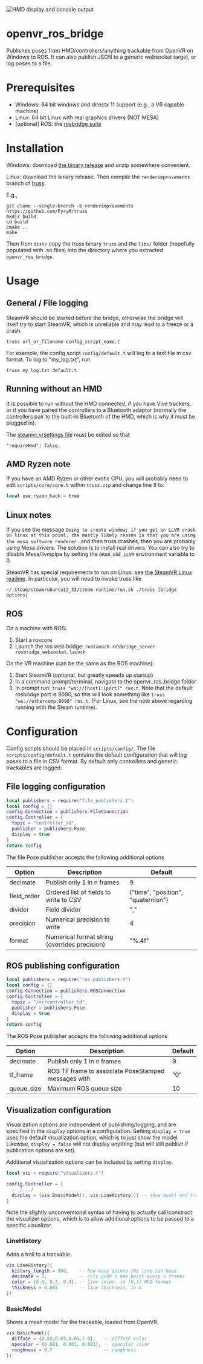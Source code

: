![HMD display and console output](screenshot.png?raw=true)

# openvr_ros_bridge
Publishes poses from HMD/controllers/anything trackable from OpenVR on Windows
to ROS. It can also publish JSON to a generic websocket target, or log poses
to a file.

# Prerequisites

* Windows: 64 bit windows and directx 11 support (e.g., a VR
  capable machine)
* Linux: 64 bit Linux with real graphics drivers (NOT MESA)
* [optional] ROS: the [rosbridge suite](http://wiki.ros.org/rosbridge_suite)

# Installation

Windows: download [the binary release](https://github.com/personalrobotics/openvr_ros_bridge/releases/tag/v0.3.0)
and unzip somewhere convenient.

Linux: download the binary release. Then compile the `renderimprovements` 
branch of [truss](https://github.com/PyryM/truss).

E.g.,
```
git clone --single-branch -b renderimprovements https://github.com/PyryM/truss 
mkdir build
cd build
cmake ..
make
```

Then from `dist/` copy the truss binary `truss` and the `libs/` folder
 (hopefully populated with .so files) into the directory where you extracted
 `openvr_ros_bridge`.

# Usage

## General / File logging

SteamVR should be started before the bridge, otherwise the bridge will itself
try to start SteamVR, which is unreliable and may lead to a freeze or a crash.

`truss url_or_filename config_script_name.t`

For example, the config script `config/default.t` will log to a text file in
csv format. To log to "my_log.txt", run

`truss my_log.txt default.t`

## Running without an HMD

It is possible to run without the HMD connected, if you have Vive trackers,
or if you have paired the controllers to a Bluetooth adaptor (normally the
controllers pair to the built-in Bluetooth of the HMD, which is why it must
be plugged in).

The [steamvr.vrsettings file](https://developer.valvesoftware.com/wiki/SteamVR/steamvr.vrsettings)
must be edited so that
```
"requireHmd": false,
```

## AMD Ryzen note

If you have an AMD Ryzen or other exotic CPU, you will probably need to edit
`scripts/core/core.t` within `truss.zip` and change line 8 to:
```lua
local use_ryzen_hack = true
```

## Linux notes

If you see the message `Going to create window; if you get an LLVM crash on linux at this point, the mostly likely reason is that you are using the mesa software renderer.` and then truss crashes, then you are probably using Mesa
drivers. The solution is to install real drivers. You can also try to disable
Mesa/llvmpipe by setting the `DRAW_USE_LLVM` environment variable to 0.

SteamVR has special requirements to run on Linux: see 
[the SteamVR Linux readme](https://github.com/ValveSoftware/SteamVR-for-Linux/blob/master/README.md).
In particular, you will need to invoke truss like
```
~/.steam/steam/ubuntu12_32/steam-runtime/run.sh ./truss [bridge options]
```

## ROS

On a machine with ROS:

1. Start a roscore
2. Launch the ros web bridge: `roslaunch rosbridge_server rosbridge_websocket.launch`

On the VR machine (can be the same as the ROS machine):

1. Start SteamVR (optional, but greatly speeds up startup)
2. In a command prompt/terminal, navigate to the openvr_ros_bridge folder
3. In prompt run: `truss "ws://[host]:[port]" ros.t`. Note that the
default rosbridge port is 9090, so this will look something like
`truss "ws://othercomp:9090" ros.t`. (For Linux, see the note above regarding
running with the Steam runtime).

# Configuration

Config scripts should be placed in `scripts/config/`.
The file `scripts/config/default.t` contains the default configuration that will
log poses to a file in CSV format. By default only controllers and generic
trackables are logged.

## File logging configuration

```lua
local publishers = require("file_publishers.t")
local config = {}
config.Connection = publishers.FileConnection
config.Controller = {
  topic = "controller_%d",
  publisher = publishers.Pose,
  display = true
}
return config
```

The file Pose publisher accepts the following additional options

| Option        | Description           | Default  |
| ------------- |---------------------- | -------- |
| decimate      | Publish only 1 in n frames | 9 |
| field_order   | Ordered list of fields to write to CSV | {"time", "position", "quaternion"} |
| divider       | Field divider      | "," |
| precision     | Numerical precision to write | 4 |
| format        | Numerical format string (overrides precision) | "%.4f" |

## ROS publishing configuration

```lua
local publishers = require("ros_publishers.t")
local config = {}
config.Connection = publishers.ROSConnection
config.Controller = {
  topic = "/vr/controller_%d",
  publisher = publishers.Pose,
  display = true
}
return config
```

The ROS Pose publisher accepts the following additional options

| Option        | Description           | Default  |
| ------------- |---------------------- | -------- |
| decimate      | Publish only 1 in n frames | 9 |
| tf_frame   | ROS TF frame to associate PoseStamped messages with | "0" |
| queue_size       | Maximum ROS queue size  | 10 |


## Visualization configuration

Visualization options are independent of publishing/logging, and are specified
in the `display` options in a configuration. Setting `display = true` uses the
default visualization option, which is to just show the model. Likewise,
`display = false` will not display anything (but will still publish if publication
options are set).

Additional visualization options can be included by setting `display`.
```lua
local vis = require("visualizers.t")

config.Controller = {
  -- [...]
  display = {vis.BasicModel(), vis.LineHistory()} -- show model and trails
}
```

Note the slightly unconventional syntax of having to actually call/construct
the visualizer options, which is to allow additional options to be passed to
a specific visualizer.

### LineHistory
Adds a trail to a trackable.

```lua
vis.LineHistory({
  history_length = 900,    -- how many points the line can have
  decimate = 3,            -- only push a new point every n frames
  color = {0.8, 0.3, 0.3}, -- line color, in [0,1] RGB format
  thickness = 0.005        -- line thickness, in m
})
```

### BasicModel
Shows a mesh model for the trackable, loaded from OpenVR.

```lua
vis.BasicModel({
  diffuse = {0.03,0.03,0.03,1.0},   -- diffuse color
  specular = {0.001, 0.001, 0.001}, -- specular color
  roughness = 0.7                   -- roughness
})
```
